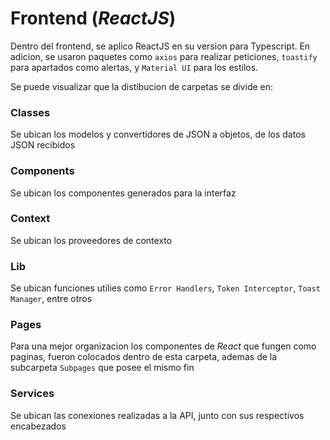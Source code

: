 # Frontend (_ReactJS_)

Dentro del frontend, se aplico ReactJS en su version para Typescript. En adicion, se usaron paquetes como `axios` para realizar peticiones, `toastify` para apartados como alertas, y `Material UI` para los estilos.

Se puede visualizar que la distibucion de carpetas se divide en:

### Classes
Se ubican los modelos y convertidores de JSON a objetos, de los datos JSON recibidos

### Components
Se ubican los componentes generados para la interfaz

### Context
Se ubican los proveedores de contexto

### Lib
Se ubican funciones utilies como `Error Handlers`, `Token Interceptor`, `Toast Manager`, entre otros

### Pages
Para una mejor organizacion los componentes de _React_ que fungen como paginas, fueron colocados dentro de esta carpeta, ademas de la subcarpeta `Subpages` que posee el mismo fin

### Services
Se ubican las conexiones realizadas a la API, junto con sus respectivos encabezados